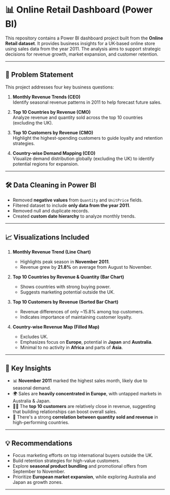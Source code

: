 # 📊 Online Retail Dashboard (Power BI)

This repository contains a Power BI dashboard project built from the **Online Retail dataset**. It provides business insights for a UK-based online store using sales data from the year 2011. The analysis aims to support strategic decisions for revenue growth, market expansion, and customer retention.

---

## 🧾 Problem Statement

This project addresses four key business questions:

1. **Monthly Revenue Trends (CEO)**  
   Identify seasonal revenue patterns in 2011 to help forecast future sales.

2. **Top 10 Countries by Revenue (CMO)**  
   Analyze revenue and quantity sold across the top 10 countries (excluding the UK).

3. **Top 10 Customers by Revenue (CMO)**  
   Highlight the highest-spending customers to guide loyalty and retention strategies.

4. **Country-wise Demand Mapping (CEO)**  
   Visualize demand distribution globally (excluding the UK) to identify potential regions for expansion.

---

## 🛠️ Data Cleaning in Power BI

- Removed **negative values** from `Quantity` and `UnitPrice` fields.
- Filtered dataset to include **only data from the year 2011**.
- Removed null and duplicate records.
- Created **custom date hierarchy** to analyze monthly trends.

---

## 📈 Visualizations Included

1. **Monthly Revenue Trend (Line Chart)**  
   - Highlights peak season in **November 2011**.
   - Revenue grew by **21.8%** on average from August to November.

2. **Top 10 Countries by Revenue & Quantity (Bar Chart)**  
   - Shows countries with strong buying power.
   - Suggests marketing potential outside the UK.

3. **Top 10 Customers by Revenue (Sorted Bar Chart)**  
   - Revenue differences of only ~15.8% among top customers.
   - Indicates importance of maintaining customer loyalty.

4. **Country-wise Revenue Map (Filled Map)**  
   - Excludes UK.
   - Emphasizes focus on **Europe**, potential in **Japan** and **Australia**.
   - Minimal to no activity in **Africa** and parts of **Asia**.

---

## 🧠 Key Insights

- 📊 **November 2011** marked the highest sales month, likely due to seasonal demand.
- 🌍 Sales are **heavily concentrated in Europe**, with untapped markets in Australia & Japan.
- 🧍‍♂️ The **top 10 customers** are relatively close in revenue, suggesting that building relationships can boost overall sales.
- 🚀 There's a strong **correlation between quantity sold and revenue** in high-performing countries.

---

## 💡 Recommendations

- Focus marketing efforts on top international buyers outside the UK.
- Build retention strategies for high-value customers.
- Explore **seasonal product bundling** and promotional offers from September to November.
- Prioritize **European market expansion**, while exploring Australia and Japan as growth zones.

---
